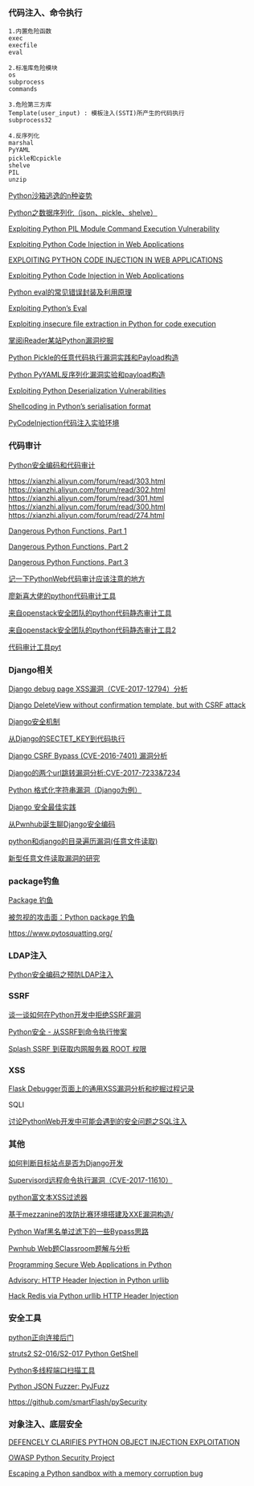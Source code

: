 ### 代码注入、命令执行

	1.内置危险函数
	exec
	execfile
	eval
	
	2.标准库危险模块
	os
	subprocess
	commands
	
	3.危险第三方库
	Template(user_input) : 模板注入(SSTI)所产生的代码执行
	subprocess32 
	
	4.反序列化
	marshal
	PyYAML
	pickle和cpickle
	shelve
	PIL
	unzip


[Python沙箱逃逸的n种姿势](https://xianzhi.aliyun.com/forum/read/2138.html)

[Python之数据序列化（json、pickle、shelve）](http://www.cnblogs.com/yyds/p/6563608.html)

[Exploiting Python PIL Module Command Execution Vulnerability](https://xianzhi.aliyun.com/forum/read/2163.html)

[Exploiting Python Code Injection in Web Applications](https://www.doyler.net/security-not-included/exploiting-python-code-injection)

[EXPLOITING PYTHON CODE INJECTION IN WEB APPLICATIONS](http://www.securitynewspaper.com/2016/11/12/exploiting-python-code-injection-web-applications/)

[Exploiting Python Code Injection in Web Applications](https://sethsec.blogspot.jp/2016/11/exploiting-python-code-injection-in-web.html)

[Python eval的常见错误封装及利用原理](http://xxlegend.com/2015/07/31/Python%20eval%E7%9A%84%E5%B8%B8%E8%A7%81%E9%94%99%E8%AF%AF%E5%B0%81%E8%A3%85%E5%8F%8A%E5%88%A9%E7%94%A8%E5%8E%9F%E7%90%86/)

[Exploiting Python’s Eval](http://www.floyd.ch/?p=584)

[Exploiting insecure file extraction in Python for code execution](https://ajinabraham.com/blog/exploiting-insecure-file-extraction-in-python-for-code-execution)

[掌阅iReader某站Python漏洞挖掘](https://www.leavesongs.com/PENETRATION/zhangyue-python-web-code-execute.html)

[Python Pickle的任意代码执行漏洞实践和Payload构造](http://www.code2sec.com/2017/03/22/python-pickle%E7%9A%84%E4%BB%BB%E6%84%8F%E4%BB%A3%E7%A0%81%E6%89%A7%E8%A1%8C%E6%BC%8F%E6%B4%9E%E5%AE%9E%E8%B7%B5%E5%92%8Cpayload%E6%9E%84%E9%80%A0/)

[Python PyYAML反序列化漏洞实验和payload构造](http://www.code2sec.com/2017/09/22/python-pyyaml%E5%8F%8D%E5%BA%8F%E5%88%97%E5%8C%96%E6%BC%8F%E6%B4%9E%E5%AE%9E%E9%AA%8C%E5%92%8Cpayload%E6%9E%84%E9%80%A0/)

[Exploiting Python Deserialization Vulnerabilities](https://crowdshield.com/blog.php?name=exploiting-python-deserialization-vulnerabilities)

[Shellcoding in Python’s serialisation format](https://media.blackhat.com/bh-us-11/Slaviero/BH_US_11_Slaviero_Sour_Pickles_WP.pdf)

[PyCodeInjection代码注入实验环境](https://github.com/sethsec/PyCodeInjection)





### 代码审计

[Python安全编码和代码审计](http://xxlegend.com/2015/07/30/Python%E5%AE%89%E5%85%A8%E7%BC%96%E7%A0%81%E5%92%8C%E4%BB%A3%E7%A0%81%E5%AE%A1%E8%AE%A1/)

https://xianzhi.aliyun.com/forum/read/303.html
https://xianzhi.aliyun.com/forum/read/302.html
https://xianzhi.aliyun.com/forum/read/301.html
https://xianzhi.aliyun.com/forum/read/300.html
https://xianzhi.aliyun.com/forum/read/274.html

[Dangerous Python Functions, Part 1](https://www.kevinlondon.com/2015/07/26/dangerous-python-functions.html)

[Dangerous Python Functions, Part 2](https://www.kevinlondon.com/2015/08/15/dangerous-python-functions-pt2.html)

[Dangerous Python Functions, Part 3](https://www.kevinlondon.com/2017/01/30/dangerous-python-functions-pt3.html)

[记一下PythonWeb代码审计应该注意的地方](http://blog.neargle.com/2016/07/25/log-of-simple-code-review-about-python-base-webapp/)

[廖新喜大佬的python代码审计工具](https://github.com/shengqi158/pyvulhunter)

[来自openstack安全团队的python代码静态审计工具](https://github.com/openstack/bandit)

[来自openstack安全团队的python代码静态审计工具2](https://github.com/openstack/syntribos)

[代码审计工具pyt](https://github.com/python-security/pyt)



### Django相关

[Django debug page XSS漏洞（CVE-2017-12794）分析](https://www.leavesongs.com/PENETRATION/django-debug-page-xss.html)

[Django DeleteView without confirmation template, but with CSRF attack](https://www.leavesongs.com/PYTHON/django-deleteView-without-confirmation-template.html)

[Django安全机制](http://xxlegend.com/2015/04/01/Django%E5%AE%89%E5%85%A8%E6%9C%BA%E5%88%B6/)

[从Django的SECTET_KEY到代码执行](http://xxlegend.com/2015/04/01/%E4%BB%8EDjango%E7%9A%84SECTET_KEY%E5%88%B0%E4%BB%A3%E7%A0%81%E6%89%A7%E8%A1%8C/)

[Django CSRF Bypass (CVE-2016-7401) 漏洞分析](https://paper.seebug.org/58/)

[Django的两个url跳转漏洞分析:CVE-2017-7233&7234](https://paper.seebug.org/274/)

[Python 格式化字符串漏洞（Django为例）](https://www.leavesongs.com/PENETRATION/python-string-format-vulnerability.html)

[Django 安全最佳实践](http://www.atjiang.com/2scoopsdjango1.8-26-security-best-practices/)

[从Pwnhub诞生聊Django安全编码](https://www.leavesongs.com/PYTHON/django-coding-experience-from-pwnhub.html)

[python和django的目录遍历漏洞(任意文件读取)](http://www.lijiejie.com/python-django-directory-traversal/)

[新型任意文件读取漏洞的研究](https://www.leavesongs.com/PENETRATION/arbitrary-files-read-via-static-requests.html)



### package钓鱼

[Package 钓鱼](https://paper.seebug.org/311/)

[被忽视的攻击面：Python package 钓鱼](https://paper.seebug.org/326/)

https://www.pytosquatting.org/



### LDAP注入

[Python安全编码之预防LDAP注入](http://xxlegend.com/2016/12/01/Python%E5%AE%89%E5%85%A8%E7%BC%96%E7%A0%81%E4%B9%8B%E9%A2%84%E9%98%B2LDAP%E6%B3%A8%E5%85%A5/)



### SSRF

[谈一谈如何在Python开发中拒绝SSRF漏洞](https://www.leavesongs.com/PYTHON/defend-ssrf-vulnerable-in-python.html)

[Python安全 - 从SSRF到命令执行惨案](https://www.leavesongs.com/PENETRATION/getshell-via-ssrf-and-redis.html)

[Splash SSRF 到获取内网服务器 ROOT 权限](https://xianzhi.aliyun.com/forum/read/1872.html)



### XSS

[Flask Debugger页面上的通用XSS漏洞分析和挖掘过程记录](http://blog.neargle.com/2016/09/21/flask-src-review-get-a-xss-from-debuger/)



SQLI

[讨论PythonWeb开发中可能会遇到的安全问题之SQL注入](http://blog.neargle.com/2016/07/22/pythonweb-framework-dev-vulnerable/)

### 其他

[如何判断目标站点是否为Django开发](https://www.leavesongs.com/PENETRATION/detect-django.html)

[Supervisord远程命令执行漏洞（CVE-2017-11610）](https://www.leavesongs.com/PENETRATION/supervisord-RCE-CVE-2017-11610.html)

[python富文本XSS过滤器](https://www.leavesongs.com/PYTHON/python-xss-filter.html)

[基于mezzanine的攻防比赛环境搭建及XXE漏洞构造/](http://xxlegend.com/2016/04/01/%E5%9F%BA%E4%BA%8Emezzanine%E7%9A%84%E6%94%BB%E9%98%B2%E6%AF%94%E8%B5%9B%E7%8E%AF%E5%A2%83%E6%90%AD%E5%BB%BA%E5%8F%8AXXE%E6%BC%8F%E6%B4%9E%E6%9E%84%E9%80%A0/)

[Python Waf黑名单过滤下的一些Bypass思路](http://www.0aa.me/index.php/archives/123/)

[Pwnhub Web题Classroom题解与分析](https://www.leavesongs.com/PENETRATION/pwnhub-web-classroom-django-sql-injection.html)

[Programming Secure Web Applications in Python](https://www.thoughtco.com/programming-secure-web-applications-2813531)

[Advisory: HTTP Header Injection in Python urllib](http://blog.blindspotsecurity.com/2016/06/advisory-http-header-injection-in.html)

[Hack Redis via Python urllib HTTP Header Injection](https://security.tencent.com/index.php/blog/msg/106)



### 安全工具

[python正向连接后门](https://www.leavesongs.com/PYTHON/python-shell-backdoor.html)

[struts2 S2-016/S2-017 Python GetShell](https://www.leavesongs.com/PENETRATION/UseOfStruts.html)

[Python多线程端口扫描工具](https://www.leavesongs.com/PYTHON/PortScanner.html)

[Python JSON Fuzzer: PyJFuzz](https://n0where.net/python-json-fuzzer-pyjfuzz/)

https://github.com/smartFlash/pySecurity



### 对象注入、底层安全

[DEFENCELY CLARIFIES PYTHON OBJECT INJECTION EXPLOITATION](https://defencely.com/blog/defencely-clarifies-python-object-injection-exploitation/)

[OWASP Python Security Project](https://github.com/ebranca/owasp-pysec)

[Escaping a Python sandbox with a memory corruption bug](https://hackernoon.com/python-sandbox-escape-via-a-memory-corruption-bug-19dde4d5fea5)